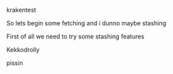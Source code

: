 krakentest


So lets begin some fetching and i dunno maybe stashing


First of all we need to try some stashing features

Kekkodrolly

pissin
